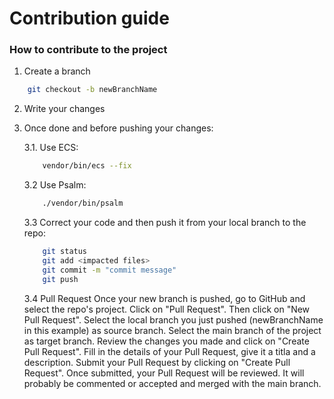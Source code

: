Contribution guide
==================

### How to contribute to the project

1. Create a branch

```bash
    git checkout -b newBranchName
```
2. Write your changes

3. Once done and before pushing your changes:

    3.1. Use ECS:

    ```bash
        vendor/bin/ecs --fix
    ```
    3.2 Use Psalm:

    ```bash
        ./vendor/bin/psalm
    ```
    3.3 Correct your code and then push it from your local branch to the repo:

    ```bash
        git status
        git add <impacted files>
        git commit -m "commit message"
        git push
    ```
    3.4 Pull Request
    Once your new branch is pushed, go to GitHub and select the repo's project.
    Click on "Pull Request".
    Then click on "New Pull Request".
    Select the local branch you just pushed (newBranchName in this example) as source branch.
    Select the main branch of the project as target branch.
    Review the changes you made and click on "Create Pull Request".
    Fill in the details of your Pull Request, give it a titla and a description.
    Submit your Pull Request by clicking on "Create Pull Request".
    Once submitted, your Pull Request will be reviewed. It will probably be commented or accepted and merged with the main branch.